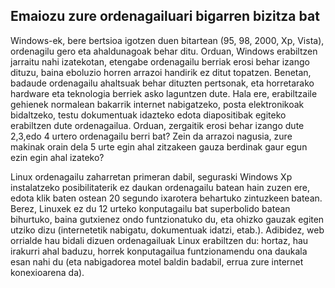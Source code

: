

<div id="corps">

<h2>Emaiozu zure ordenagailuari bigarren bizitza bat</h2>

Windows-ek, bere bertsioa igotzen duen bitartean (95, 98, 2000, Xp, Vista), ordenagilu gero eta ahaldunagoak behar ditu. Orduan, Windows erabiltzen jarraitu nahi izatekotan, etengabe ordenagailu berriak erosi behar izango dituzu, baina eboluzio horren arrazoi handirik ez ditut topatzen. Benetan, badaude ordenagailu ahaltsuak behar dituzten pertsonak, eta horretarako hardware eta teknologia berriek asko laguntzen dute. Hala ere, erabiltzaile gehienek normalean bakarrik internet nabigatzeko, posta elektronikoak bidaltzeko, testu dokumentuak idazteko edota diapositibak egiteko erabiltzen dute ordenagailua. Orduan, zergaitik erosi behar izango dute 2,3,edo 4 urtero ordenagailu berri bat? Zein da arrazoi nagusia, zure makinak orain dela 5 urte egin ahal zitzakeen gauza berdinak gaur egun ezin egin ahal izateko?

Linux ordenagailu zaharretan primeran dabil, seguraski Windows Xp instalatzeko posibilitaterik ez daukan ordenagailu batean hain zuzen ere, edota klik baten ostean 20 segundo ixarotera behartuko zintuzkeen batean. Berez, Linuxek ez du 12 urteko konputagailu bat superbolido batean bihurtuko, baina gutxienez ondo funtzionatuko du, eta ohizko gauzak egiten utziko dizu (internetetik nabigatu, dokumentuak idatzi, etab.). Adibidez, web orrialde hau bidali dizuen ordenagailuak Linux erabiltzen du: hortaz, hau irakurri ahal baduzu, horrek konputagailua funtzionamendu ona daukala esan nahi du (eta nabigadorea motel baldin badabil, errua zure internet konexioarena da).


</div>


